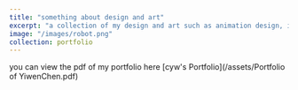 ```yaml
---
title: "something about design and art"
excerpt: "a collection of my design and art such as animation design, interior design,User interface design,prints/logo design,image processing, handwork, drawing and painting and so on"
image: "/images/robot.png"
collection: portfolio
---
```


you can view the pdf of my portfolio here [cyw's Portfolio](/assets/Portfolio of YiwenChen.pdf)
